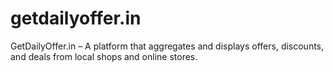 # getdailyoffer.in
GetDailyOffer.in – A platform that aggregates and displays offers, discounts, and deals from local shops and online stores.
